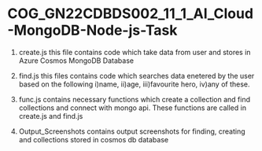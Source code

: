 # COG_GN22CDBDS002_11_1_AI_Cloud-MongoDB-Node-js-Task

1) create.js this file contains code which take data from user and stores in Azure Cosmos MongoDB Database

2) find.js this files contains code which searches data enetered by the user based on the following i)name, ii)age, iii)favourite hero, iv)any of these.

3) func.js contains necessary functions which create a collection and find collections and connect with mongo api. These functions are called in create.js and find.js

4) Output_Screenshots contains output screenshots for finding, creating and collections stored in cosmos db database
